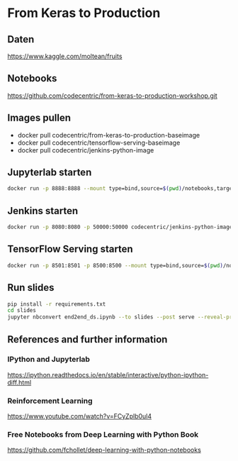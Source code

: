 # From Keras to Production

## Daten

https://www.kaggle.com/moltean/fruits

## Notebooks

https://github.com/codecentric/from-keras-to-production-workshop.git

## Images pullen
- docker pull codecentric/from-keras-to-production-baseimage
- docker pull codecentric/tensorflow-serving-baseimage
- docker pull codecentric/jenkins-python-image

## Jupyterlab starten
```bash
docker run -p 8888:8888 --mount type=bind,source=$(pwd)/notebooks,target=/keras2production/notebooks codecentric/from-keras-to-production-baseimage
```

## Jenkins starten
```bash
docker run -p 8080:8080 -p 50000:50000 codecentric/jenkins-python-image
```

## TensorFlow Serving starten
```bash
docker run -p 8501:8501 -p 8500:8500 --mount type=bind,source=$(pwd)/notebooks/6-models/fruits/,target=/models/fruits -e MODEL_NAME=fruits -t tensorflow/serving:1.12.0
```

## Run slides
```bash
pip install -r requirements.txt
cd slides
jupyter nbconvert end2end_ds.ipynb --to slides --post serve --reveal-prefix=reveal.js
```

## References and further information

### IPython and Jupyterlab

https://ipython.readthedocs.io/en/stable/interactive/python-ipython-diff.html

### Reinforcement Learning

https://www.youtube.com/watch?v=FCyZplb0ul4

### Free Notebooks from Deep Learning with Python Book

https://github.com/fchollet/deep-learning-with-python-notebooks
